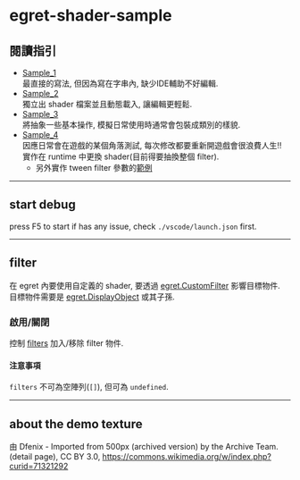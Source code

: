 # egret-shader-sample

## 閱讀指引
- [Sample_1](./blob/main/src/filters/Sample_1.ts)  
    最直接的寫法, 但因為寫在字串內, 缺少IDE輔助不好編輯.
- [Sample_2](./blob/main/src/filters/Sample_2.ts)  
    獨立出 shader 檔案並且動態載入, 讓編輯更輕鬆.
- [Sample_3](./blob/main/src/filters/Sample_3.ts)  
    將抽象一些基本操作, 模擬日常使用時通常會包裝成類別的樣貌.
- [Sample_4](./blob/main/src/filters/Sample_4.ts)  
    因應日常會在遊戲的某個角落測試, 每次修改都要重新開遊戲會很浪費人生!!  
    實作在 runtime 中更換 shader(目前得要抽換整個 filter).
  - 另外實作 tween filter 參數的[範例](https://github.com/NaClYen/egret-shader-sample/blob/5cf4464fab530e217a3c173cccc6d538c52b085c/src/Main.ts#L222)

---

## start debug
press F5 to start
if has any issue, check `./vscode/launch.json` first.

---

## filter
在 egret 內要使用自定義的 shader, 要透過 [egret.CustomFilter](https://docs.egret.com/engine/docs/api/engine/egret.CustomFilter) 影響目標物件.  
目標物件需要是 [egret.DisplayObject](https://docs.egret.com/engine/docs/api/engine/egret.DisplayObject) 或其子孫.
### 啟用/關閉
控制 [filters](https://docs.egret.com/engine/docs/api/engine/egret.DisplayObject#filters) 加入/移除 filter 物件.
#### 注意事項
`filters` 不可為空陣列(`[]`), 但可為 `undefined`.

---

## about the demo texture
由 Dfenix - Imported from 500px (archived version) by the Archive Team. (detail page), CC BY 3.0, https://commons.wikimedia.org/w/index.php?curid=71321292